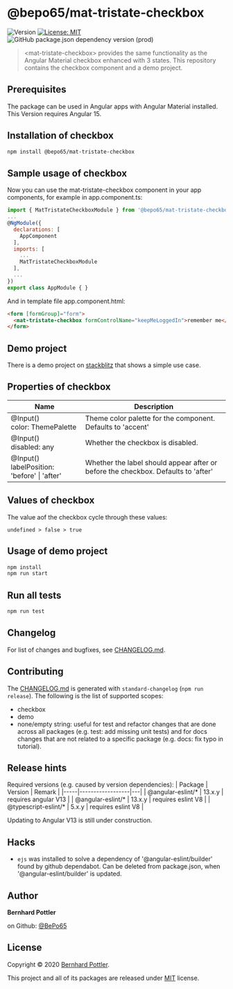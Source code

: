 # @bepo65/mat-tristate-checkbox
![Version](https://img.shields.io/badge/version-15.1.1-blue.svg?cacheSeconds=2592000)
[![License: MIT](https://img.shields.io/badge/License-MIT-yellow.svg)](https://github.com/kefranabg/readme-md-generator/blob/master/LICENSE)
![GitHub package.json dependency version (prod)](https://img.shields.io/github/package-json/dependency-version/bepo65/mat-tristate-checkbox/@angular/material?color=red&label=Angular-Material&logo=angular&logoColor=red)

> &lt;mat-tristate-checkbox&gt; provides the same functionality as the Angular Material checkbox enhanced with 3 states. This repository contains the checkbox component and a demo project.

## Prerequisites

The package can be used in Angular apps with Angular Material installed. This Version requires Angular 15.

## Installation of checkbox

```sh
npm install @bepo65/mat-tristate-checkbox
```

## Sample usage of checkbox

Now you can use the mat-tristate-checkbox component in your app components, for example in app.component.ts:
```javascript
import { MatTristateCheckboxModule } from '@bepo65/mat-tristate-checkbox';
...
@NgModule({
  declarations: [
    AppComponent
  ],
  imports: [
    ...
    MatTristateCheckboxModule
  ],
  ...
})
export class AppModule { }
```
And in template file app.component.html:
```html
<form [formGroup]="form">
  <mat-tristate-checkbox formControlName="keepMeLoggedIn">remember me</mat-tristate-checkbox>
</form>
```

## Demo project

There is a demo project on  [stackblitz](https://stackblitz.com/edit/angular-mat-tristate-cb-demo) that shows a simple use case.

## Properties of checkbox

| Name | Description |
|------|-------------|
|  @Input()<br />color: ThemePalette  | Theme color palette for the component. Defaults to 'accent' |
|  @Input()<br />disabled: any  | Whether the checkbox is disabled. |
|  @Input()<br />labelPosition: 'before' &#124; 'after'  | Whether the label should appear after or before the checkbox. Defaults to 'after' |

## Values of checkbox
The value aof the checkbox cycle through these values:
```
undefined > false > true
```

## Usage of demo project

```sh
npm install
npm run start
```

## Run all tests

```sh
npm run test
```

## Changelog
For list of changes and bugfixes, see [CHANGELOG.md](CHANGELOG.md).

## Contributing
The [CHANGELOG.md](CHANGELOG.md) is generated with `standard-changelog` (`npm run release`).
The following is the list of supported scopes:
* checkbox
* demo
* none/empty string: useful for test and refactor changes that are done across all packages (e.g. test: add missing unit tests) and for docs changes that are not related to a specific package (e.g. docs: fix typo in tutorial).

## Release hints
Required versions (e.g. caused by version dependencies):
| Package | Version | Remark |
|-----|------------------|---|
| @angular-eslint/* | 13.x.y | requires angular V13 |
| @angular-eslint/* | 13.x.y | requires eslint V8 |
| @typescript-eslint/* | 5.x.y | requires eslint V8 |

Updating to Angular V13 is still under construction.

## Hacks
+ `ejs` was installed to solve a dependency of '@angular-eslint/builder' found by github dependabot. Can be deleted from package.json, when '@angular-eslint/builder' is updated.

## Author

**Bernhard Pottler**

  on Github: [@BePo65](https://github.com/BePo65)


## License

Copyright © 2020 [Bernhard Pottler](https://github.com/BePo65).

This project and all of its packages are released under [MIT](https://github.com/BePo65/bepo65-mat-tristate-checkbox/blob/master/LICENSE) license.
